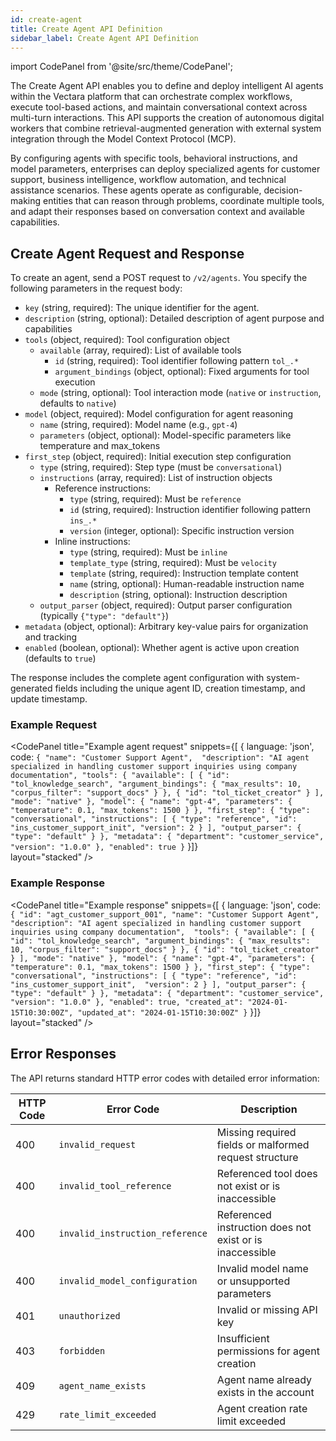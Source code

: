 ```yaml
---
id: create-agent
title: Create Agent API Definition
sidebar_label: Create Agent API Definition
---
```


import CodePanel from '@site/src/theme/CodePanel';

The Create Agent API enables you to define and deploy intelligent AI agents within 
the Vectara platform that can orchestrate complex workflows, execute tool-based 
actions, and maintain conversational context across multi-turn interactions. 
This API supports the creation of autonomous digital workers that combine 
retrieval-augmented generation with external system integration through the Model Context Protocol (MCP).

By configuring agents with specific tools, behavioral instructions, and model 
parameters, enterprises can deploy specialized agents for customer support, 
business intelligence, workflow automation, and technical assistance scenarios. 
These agents operate as configurable, decision-making entities that can reason 
through problems, coordinate multiple tools, and adapt their responses based on 
conversation context and available capabilities.

## Create Agent Request and Response

To create an agent, send a POST request to `/v2/agents`. You specify the following parameters in the request body:

- `key` (string, required): The unique identifier for the agent.
- `description` (string, optional): Detailed description of agent purpose and capabilities
- `tools` (object, required): Tool configuration object
  - `available` (array, required): List of available tools
    - `id` (string, required): Tool identifier following pattern `tol_.*`
    - `argument_bindings` (object, optional): Fixed arguments for tool execution
  - `mode` (string, optional): Tool interaction mode (`native` or `instruction`, defaults to `native`)
- `model` (object, required): Model configuration for agent reasoning
  - `name` (string, required): Model name (e.g., `gpt-4`)
  - `parameters` (object, optional): Model-specific parameters like temperature and max_tokens
- `first_step` (object, required): Initial execution step configuration
  - `type` (string, required): Step type (must be `conversational`)
  - `instructions` (array, required): List of instruction objects
    - Reference instructions:
      - `type` (string, required): Must be `reference`
      - `id` (string, required): Instruction identifier following pattern `ins_.*`
      - `version` (integer, optional): Specific instruction version
    - Inline instructions:
      - `type` (string, required): Must be `inline`
      - `template_type` (string, required): Must be `velocity`
      - `template` (string, required): Instruction template content
      - `name` (string, optional): Human-readable instruction name
      - `description` (string, optional): Instruction description
  - `output_parser` (object, required): Output parser configuration (typically `{"type": "default"}`)
- `metadata` (object, optional): Arbitrary key-value pairs for organization and tracking
- `enabled` (boolean, optional): Whether agent is active upon creation (defaults to `true`)

The response includes the complete agent configuration with system-generated fields including the unique agent ID, creation timestamp, and update timestamp.

### Example Request



<CodePanel
  title="Example agent request"
  snippets={[
    {
      language: 'json',
      code: `{
  "name": "Customer Support Agent", 
  "description": "AI agent specialized in handling customer support inquiries using company documentation",
  "tools": {
    "available": [
      {
        "id": "tol_knowledge_search",
        "argument_bindings": {
          "max_results": 10,
          "corpus_filter": "support_docs"
        }
      },
      {
        "id": "tol_ticket_creator"
      }
    ],
    "mode": "native"
  },
  "model": {
    "name": "gpt-4",
    "parameters": {
      "temperature": 0.1,
      "max_tokens": 1500
    }
  },
  "first_step": {
    "type": "conversational",
    "instructions": [
      {
        "type": "reference",
        "id": "ins_customer_support_init",
        "version": 2
      }
    ],
    "output_parser": {
      "type": "default"
    }
  },
  "metadata": {
    "department": "customer_service",
    "version": "1.0.0"
  },
  "enabled": true
}`
    }]}  
  layout="stacked"
/>




### Example Response

<CodePanel
  title="Example response"
  snippets={[
    {
      language: 'json',
      code: `{
  "id": "agt_customer_support_001",
  "name": "Customer Support Agent",
  "description": "AI agent specialized in handling customer support inquiries using company documentation", 
  "tools": {
    "available": [
      {
        "id": "tol_knowledge_search",
        "argument_bindings": {
          "max_results": 10,
          "corpus_filter": "support_docs"
        }
      },
      {
        "id": "tol_ticket_creator"
      }
    ],
    "mode": "native"
  },
  "model": {
    "name": "gpt-4",
    "parameters": {
      "temperature": 0.1,
      "max_tokens": 1500
    }
  },
  "first_step": {
    "type": "conversational",
    "instructions": [
      {
        "type": "reference",
        "id": "ins_customer_support_init", 
        "version": 2
      }
    ],
    "output_parser": {
      "type": "default"
    }
  },
  "metadata": {
    "department": "customer_service",
    "version": "1.0.0"
  },
  "enabled": true,
  "created_at": "2024-01-15T10:30:00Z",
  "updated_at": "2024-01-15T10:30:00Z"
}`
    }]}  
  layout="stacked"
/>

## Error Responses

The API returns standard HTTP error codes with detailed error information:

| HTTP Code | Error Code | Description |
|-----------|------------|-------------|
| 400 | `invalid_request` | Missing required fields or malformed request structure |
| 400 | `invalid_tool_reference` | Referenced tool does not exist or is inaccessible |
| 400 | `invalid_instruction_reference` | Referenced instruction does not exist or is inaccessible |
| 400 | `invalid_model_configuration` | Invalid model name or unsupported parameters |
| 401 | `unauthorized` | Invalid or missing API key |
| 403 | `forbidden` | Insufficient permissions for agent creation |
| 409 | `agent_name_exists` | Agent name already exists in the account |
| 429 | `rate_limit_exceeded` | Agent creation rate limit exceeded |
